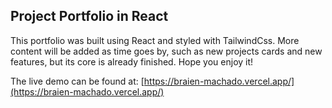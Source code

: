 ## Project Portfolio in React

This portfolio was built using React and styled with TailwindCss.
More content will be added as time goes by, such as new projects cards and new features, but its core is already finished.
Hope you enjoy it!

The live demo can be found at: [https://braien-machado.vercel.app/](https://braien-machado.vercel.app/)
